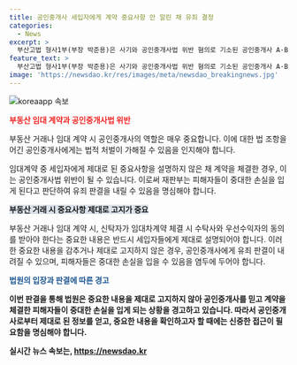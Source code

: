 ```yaml
---
title: 공인중개사 세입자에게 계약 중요사항 안 알린 채 유죄 결정
categories:
  - News
excerpt: >
  부산고법 형사1부(부장 박준용)은 사기와 공인중개사법 위반 혐의로 기소된 공인중개사 A·B씨에게 무죄를 선고한 원심을 파기하고 징역 10개월에 집행유예 2년, 징역 6개월에 집행유예 2년을 각각 선고했다. 이들은 부동산 거래 시 중요사항을 제대로 고지하지 않아 공인중개사법 위반으로 판단되며, 이로 인해 피해자들이 중대한 손실을 봤다고 밝혔다. A·B씨는 판결에 불복하여 상고할 예정이다.
feature_text: >
  부산고법 형사1부(부장 박준용)은 사기와 공인중개사법 위반 혐의로 기소된 공인중개사 A·B씨에게 무죄를 선고한 원심을 파기하고 징역 10개월에 집행유예 2년, 징역 6개월에 집행유예 2년을 각각 선고했다. 이들은 부동산 거래 시 중요사항을 제대로 고지하지 않아 공인중개사법 위반으로 판단되며, 이로 인해 피해자들이 중대한 손실을 봤다고 밝혔다. A·B씨는 판결에 불복하여 상고할 예정이다.
image: 'https://newsdao.kr/res/images/meta/newsdao_breakingnews.jpg'
---
```


<p><img src="https://newsdao.kr/res/images/meta/newsdao_breakingnews.jpg" alt="koreaapp 속보" /></p>

<p><b><span style="color: #ee2323;">부동산 임대 계약과 공인중개사법 위반</span></b></p>

<p>부동산 거래나 임대 계약 시 공인중개사의 역할은 매우 중요합니다. 이에 대한 법 조항을 어긴 공인중개사에게는 법적 처벌이 가해질 수 있음을 인지해야 합니다.</p>

<p>임대계약 중 세입자에게 제대로 된 중요사항을 설명하지 않은 채 계약을 체결한 경우, 이는 공인중개사법 위반이 될 수 있습니다. 이로써 재판부는 피해자들이 중대한 손실을 입게 된다고 판단하여 유죄 판결을 내릴 수 있음을 명심해야 합니다.</p>

<p><b><span style="background-color: #21538527;">부동산 거래 시 중요사항 제대로 고지가 중요</span></b></p>

<p>부동산 거래나 임대 계약 시, 신탁자가 임대차계약 체결 시 수탁사와 우선수익자의 동의를 받아야 한다는 중요한 내용은 반드시 세입자들에게 제대로 설명되어야 합니다. 이러한 중요한 내용을 감추거나 제대로 고지하지 않은 경우, 공인중개사에게 유죄 판결이 내려질 수 있으며, 피해자들은 중대한 손실을 입을 수 있음을 염두에 두어야 합니다.</p>

<p><b><span style="color: #1a5490;">법원의 입장과 판결에 따른 경고</span><b></p>

<p>이번 판결을 통해 법원은 중요한 내용을 제대로 고지하지 않아 공인중개사를 믿고 계약을 체결한 피해자들이 중대한 손실을 입게 되는 상황을 경고하고 있습니다. 따라서 공인중개사로부터 제대로 된 정보를 얻고, 중요한 내용을 확인하고자 할 때에는 신중한 접근이 필요함을 명심해야 합니다.</p>
실시간 뉴스 속보는, <a href="https://newsdao.kr" rel="dofollow">https://newsdao.kr</a>


